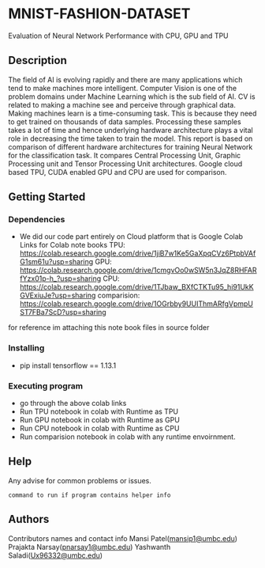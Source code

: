 # MNIST-FASHION-DATASET


Evaluation of Neural Network Performance with CPU, GPU and TPU

## Description

The field of AI is evolving rapidly and there are many applications which tend to make machines more intelligent. Computer Vision is one of the problem domains under Machine Learning which is the sub field of AI. CV is related to making a machine see and perceive through graphical data. Making machines learn is a time-consuming task. This is because they need to get trained on thousands of data samples. Processing these samples takes a lot of time and hence underlying hardware architecture plays a vital role in decreasing the time taken to train the model. This report is based on comparison of different hardware architectures for training Neural Network for the classification task. It compares Central Processing Unit, Graphic Processing unit and Tensor Processing Unit architectures. Google cloud based TPU, CUDA enabled GPU and CPU are used for comparison. 


## Getting Started

### Dependencies

* We did our code part entirely on Cloud platform that is Google Colab
Links for Colab note books
TPU: https://colab.research.google.com/drive/1jiB7w1Ke5GaXpqCVz6PtpbVAfG1sm61u?usp=sharing
GPU: https://colab.research.google.com/drive/1cmgvOo0wSW5n3JqZ8RHFARfYzx01p-h_?usp=sharing
CPU: https://colab.research.google.com/drive/1TJbaw_BXfCTKTu95_hi91UkKGVExiuJe?usp=sharing
comparision: https://colab.research.google.com/drive/1OGrbby9UUIThmARfgVpmpUST7FBa7ScD?usp=sharing

for reference im attaching this note book files in source folder

### Installing

* pip install tensorflow == 1.13.1

### Executing program


* go through the above colab links 
* Run TPU notebook in colab with Runtime as TPU
* Run GPU notebook in colab with Runtime as GPU
* Run CPU notebook in colab with Runtime as CPU
* Run comparision notebook in colab with any runtime envoirnment.


## Help

Any advise for common problems or issues.
```
command to run if program contains helper info
```

## Authors

Contributors names and contact info
Mansi Patel(mansip1@umbc.edu)
Prajakta Narsay(pnarsay1@umbc.edu)
Yashwanth Saladi(Ux96332@umbc.edu)
